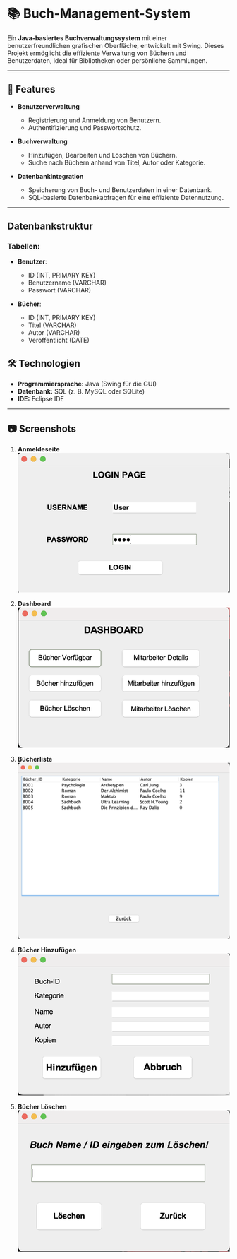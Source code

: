 # 📚 Buch-Management-System

Ein **Java-basiertes Buchverwaltungssystem** mit einer benutzerfreundlichen grafischen Oberfläche, entwickelt mit Swing. 
Dieses Projekt ermöglicht die effiziente Verwaltung von Büchern und Benutzerdaten, ideal für Bibliotheken oder persönliche Sammlungen.

---

## 🚀 Features

- **Benutzerverwaltung**
  - Registrierung und Anmeldung von Benutzern.
  - Authentifizierung und Passwortschutz.

- **Buchverwaltung**
  - Hinzufügen, Bearbeiten und Löschen von Büchern.
  - Suche nach Büchern anhand von Titel, Autor oder Kategorie.

- **Datenbankintegration**
  - Speicherung von Buch- und Benutzerdaten in einer Datenbank.
  - SQL-basierte Datenbankabfragen für eine effiziente Datennutzung.

---
## Datenbankstruktur

### Tabellen:
- **Benutzer**:
  - ID (INT, PRIMARY KEY)
  - Benutzername (VARCHAR)
  - Passwort (VARCHAR)

- **Bücher**:
  - ID (INT, PRIMARY KEY)
  - Titel (VARCHAR)
  - Autor (VARCHAR)
  - Veröffentlicht (DATE)


## 🛠️ Technologien

- **Programmiersprache:** Java (Swing für die GUI)
- **Datenbank:** SQL (z. B. MySQL oder SQLite)
- **IDE:** Eclipse IDE

---

## 📷 Screenshots

1. **Anmeldeseite**  
   ![Anmeldeseite](https://github.com/AhmetErdem-U/Book-Management/blob/master/Screenshot/LoginPage.png)

2. **Dashboard**  
   ![Dashboard](https://github.com/AhmetErdem-U/Book-Management/blob/master/Screenshot/Dashboard.png)

3. **Bücherliste**  
   ![Bücherliste](https://github.com/AhmetErdem-U/Book-Management/blob/master/Screenshots/Buecher.png)

4. **Bücher Hinzufügen**  
   ![Bücher Hinzufügen](https://github.com/AhmetErdem-U/Book-Management/blob/master/Screenshots/Buecher_Hinzufuegen.png)

5. **Bücher Löschen**  
   ![Bücher Löschen](https://github.com/AhmetErdem-U/Book-Management/blob/master/Screenshot/Buecher_Loeschen.png)






